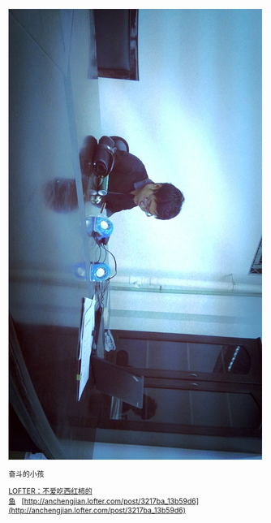 [![](/assets/imgs/1620732916000840278.jpg)](http://anchengjian.lofter.com/post/3217ba_13b59d6)

奋斗的小孩

[LOFTER：不爱吃西红柿的鱼](http://anchengjian.lofter.com)&nbsp;&nbsp;&nbsp;[http://anchengjian.lofter.com/post/3217ba_13b59d6](http://anchengjian.lofter.com/post/3217ba_13b59d6)